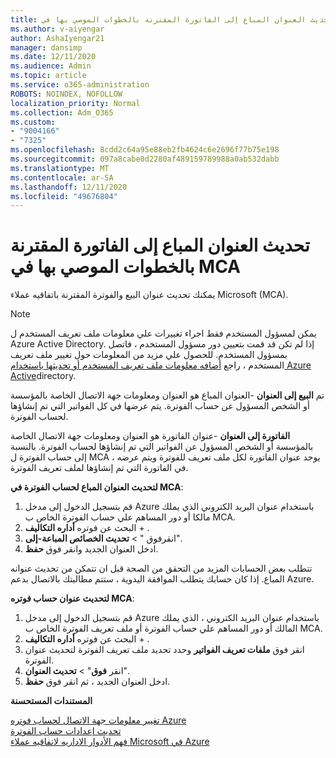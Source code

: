 ```yaml
---
title: تحديث العنوان المباع إلى الفاتورة المقترنة بالخطوات الموصي بها في MCA
ms.author: v-aiyengar
author: AshaIyengar21
manager: dansimp
ms.date: 12/11/2020
ms.audience: Admin
ms.topic: article
ms.service: o365-administration
ROBOTS: NOINDEX, NOFOLLOW
localization_priority: Normal
ms.collection: Adm_O365
ms.custom:
- "9004166"
- "7325"
ms.openlocfilehash: 8cdd2c64a95e88eb2fb4624c6e2696f77b75e198
ms.sourcegitcommit: 097a8cabe0d2280af489159789988a0ab532dabb
ms.translationtype: MT
ms.contentlocale: ar-SA
ms.lasthandoff: 12/11/2020
ms.locfileid: "49676804"
---
```

# <a name="update-sold-to-and-bill-to-address-associated-to-your-mca---recommended-steps"></a>تحديث العنوان المباع إلى الفاتورة المقترنة بالخطوات الموصي بها في MCA

يمكنك تحديث عنوان البيع والفوترة المقترنة باتفاقيه عملاء Microsoft (MCA). 

> [!NOTE]
> يمكن لمسؤول المستخدم فقط اجراء تغييرات علي معلومات ملف تعريف المستخدم ل Azure Active Directory. إذا لم تكن قد قمت بتعيين دور مسؤول المستخدم ، فاتصل بمسؤول المستخدم. للحصول علي مزيد من المعلومات حول تغيير ملف تعريف المستخدم ، راجع [أضافه معلومات ملف تعريف المستخدم أو تحديثها باستخدام Azure Active](https://docs.microsoft.com/azure/active-directory/fundamentals/active-directory-users-profile-azure-portal)directory.

تم **البيع إلى العنوان** -العنوان المباع هو العنوان ومعلومات جهة الاتصال الخاصة بالمؤسسة أو الشخص المسؤول عن حساب الفوترة. يتم عرضها في كل الفواتير التي تم إنشاؤها لحساب الفوترة.

**الفاتورة إلى العنوان** -عنوان الفاتورة هو العنوان ومعلومات جهة الاتصال الخاصة بالمؤسسة أو الشخص المسؤول عن الفواتير التي تم إنشاؤها لحساب الفوترة. بالنسبة إلى حساب الفوترة ل MCA ، يوجد عنوان الفاتورة لكل ملف تعريف للفوترة ويتم عرضه في الفاتورة التي تم إنشاؤها لملف تعريف الفوترة.

**لتحديث العنوان المباع لحساب الفوترة في MCA**:

1. قم بتسجيل الدخول إلى مدخل Azure باستخدام عنوان البريد الكتروني الذي يملك مالكا أو دور المساهم علي حساب الفوترة الخاص ب MCA.
1. البحث عن فوتره **أداره التكاليف**  +  .
1. انقرفوق "  >  **تحديث الخصائص المباعة-إلى**".
1. ادخل العنوان الجديد وانقر فوق **حفظ**.

تتطلب بعض الحسابات المزيد من التحقق من الصحة قبل ان تتمكن من تحديث عنوانه المباع. إذا كان حسابك يتطلب الموافقة اليدوية ، ستتم مطالبتك بالاتصال بدعم Azure.

**لتحديث عنوان حساب فوتره MCA**: 

1. قم بتسجيل الدخول إلى مدخل Azure باستخدام عنوان البريد الكتروني ، الذي يملك المالك أو دور المساهم علي حساب الفوترة أو ملف تعريف الفوترة الخاص ب MCA.
1. البحث عن فوتره **أداره التكاليف**  +  .
1. انقر فوق **ملفات تعريف الفواتير** وحدد تحديد ملف تعريف الفوترة لتحديث عنوان الفوترة.
1. انقر **فوق**"  >  **تحديث العنوان**".
1. ادخل العنوان الجديد ، ثم انقر فوق **حفظ**.

**المستندات المستحسنة**

[تغيير معلومات جهة الاتصال لحساب فوتره Azure](https://docs.microsoft.com/azure/cost-management-billing/manage/change-azure-account-profile)   
[تحديث إعدادات حساب الفوترة](https://docs.microsoft.com/microsoft-store/update-microsoft-store-for-business-account-settings)  
[فهم الأدوار الاداريه لاتفاقيه عملاء Microsoft في Azure](https://docs.microsoft.com/azure/cost-management-billing/manage/understand-mca-roles)